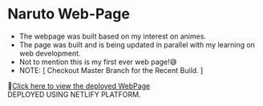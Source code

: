 # Naruto Web-Page

- The webpage was built based on my interest on animes.
- The page was built and is being updated in parallel with my learning on web development.
- Not to mention this is my first ever web page!😅
- NOTE: [ Checkout Master Branch for the Recent Build. ]

🔗[Click here to view the deployed WebPage](https://responsiveanimewebpage.netlify.app/)  
DEPLOYED USING NETLIFY PLATFORM.
